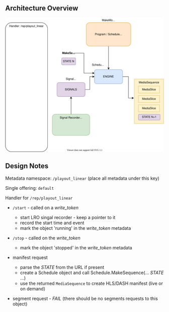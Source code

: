 
## Architecture Overview

![Architecture diagram](./doc/linear-composition.svg)


## Design Notes

Metadata namespace: `/playout_linear`
(place all metadata under this key)

Single offering: `default`

Handler for `/rep/playout_linear`

- `/start` - called on a _write_token_
  - start LRO singal recorder - keep a pointer to it
  - record the start time and event
  - mark the object 'running' in the _write_token_ metadata

- `/stop` - called on the _write_token_
  - mark the object 'stopped' in the _write_token_ metadata

- manifest request
  - parse the *STATE* from the URL if present
  - create a Schedule object and call Schedule.MakeSequence(... *STATE* ...)
  - use the returned `MediaSequence` to create HLS/DASH manifest (live or on demand)

- segment request - *FAIL* (there should be no segments requests to this object)